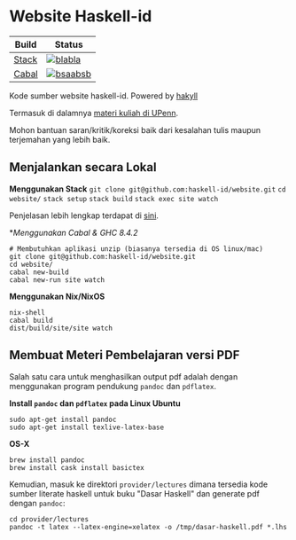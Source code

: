 # Website Haskell-id

|Build| Status
|-----|-----------------------------------------------------------------------------------------------------------------
|[Stack](https://docs.haskellstack.org/)|[![blabla](https://travis-ci.org/haskell-id/website.svg?branch=master)](https://travis-ci.org/haskell-id/website)
|[Cabal](https://www.haskell.org/cabal/)|[![bsaabsb](https://circleci.com/gh/haskell-id/website.svg?style=svg)](https://circleci.com/gh/haskell-id/website)

Kode sumber website haskell-id. Powered by [hakyll](http://jaspervdj.be/hakyll/index.html)

Termasuk di dalamnya [materi kuliah di UPenn](http://www.seas.upenn.edu/~cis194/spring13/lectures.html).

Mohon bantuan saran/kritik/koreksi baik dari kesalahan tulis maupun terjemahan yang lebih baik.


## Menjalankan secara Lokal

**Menggunakan Stack**
`git clone git@github.com:haskell-id/website.git`
`cd website/`
`stack setup`
`stack build`
`stack exec site watch`

Penjelasan lebih lengkap terdapat di [sini](http://haskell.web.id/install.html).


**Menggunakan Cabal & GHC 8.4.2*
```
# Membutuhkan aplikasi unzip (biasanya tersedia di OS linux/mac)
git clone git@github.com:haskell-id/website.git
cd website/
cabal new-build
cabal new-run site watch
```

**Menggunakan Nix/NixOS**

```
nix-shell
cabal build
dist/build/site/site watch
```

## Membuat Meteri Pembelajaran versi PDF

Salah satu cara untuk menghasilkan output pdf adalah dengan menggunakan program
pendukung `pandoc` dan `pdflatex`.


**Install `pandoc` dan `pdflatex` pada Linux Ubuntu**

```
sudo apt-get install pandoc
sudo apt-get install texlive-latex-base
```

**OS-X**

```
brew install pandoc
brew install cask install basictex
```

Kemudian, masuk ke direktori `provider/lectures` dimana tersedia kode sumber
literate haskell untuk buku "Dasar Haskell" dan generate pdf dengan `pandoc`:

```
cd provider/lectures
pandoc -t latex --latex-engine=xelatex -o /tmp/dasar-haskell.pdf *.lhs
```
